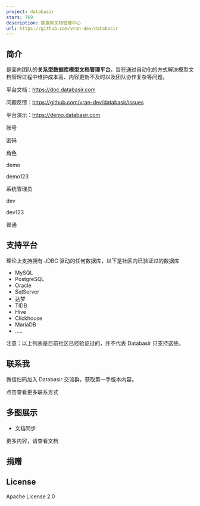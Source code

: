 ```yaml
---
project: databasir
stars: 769
description: 数据库文档管理中心
url: https://github.com/vran-dev/databasir
---
```


简介
--

是面向团队的**关系型数据库模型文档管理平台**，旨在通过自动化的方式解决模型文档管理过程中维护成本高、内容更新不及时以及团队协作复杂等问题。

平台文档：https://doc.databasir.com

问题反馈：https://github.com/vran-dev/databasir/issues

平台演示：https://demo.databasir.com

账号

密码

角色

demo

demo123

系统管理员

dev

dev123

普通

支持平台
----

理论上支持拥有 JDBC 驱动的任何数据库，以下是社区内已验证过的数据库

-   MySQL
-   PostgreSQL
-   Oracle
-   SqlServer
-   达梦
-   TIDB
-   Hive
-   Clickhouse
-   MariaDB
-   .....

注意：以上列表是目前社区已经验证过的，并不代表 Databasir 只支持这些。

联系我
---

微信扫码加入 Databasir 交流群，获取第一手版本内容。

点击查看更多联系方式

多图展示
----

-   文档同步

更多内容，请查看文档

捐赠
--

License
-------

Apache License 2.0
